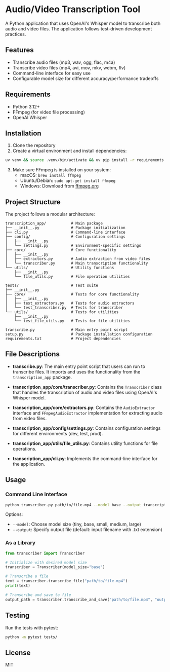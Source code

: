 # Audio/Video Transcription Tool

A Python application that uses OpenAI's Whisper model to transcribe both audio and video files. The application follows test-driven development practices.

## Features

- Transcribe audio files (mp3, wav, ogg, flac, m4a)
- Transcribe video files (mp4, avi, mov, mkv, webm, flv)
- Command-line interface for easy use
- Configurable model size for different accuracy/performance tradeoffs

## Requirements

- Python 3.12+
- FFmpeg (for video file processing)
- OpenAI Whisper

## Installation

1. Clone the repository
2. Create a virtual environment and install dependencies:

```bash
uv venv && source .venv/bin/activate && uv pip install -r requirements.txt
```

3. Make sure FFmpeg is installed on your system:
   - macOS: `brew install ffmpeg`
   - Ubuntu/Debian: `sudo apt-get install ffmpeg`
   - Windows: Download from [ffmpeg.org](https://ffmpeg.org/download.html)

## Project Structure

The project follows a modular architecture:

```
transcription_app/           # Main package
├── __init__.py              # Package initialization
├── cli.py                   # Command-line interface
├── config/                  # Configuration settings
│   ├── __init__.py
│   └── settings.py          # Environment-specific settings
├── core/                    # Core functionality
│   ├── __init__.py
│   ├── extractors.py        # Audio extraction from video files
│   └── transcriber.py       # Main transcription functionality
└── utils/                   # Utility functions
    ├── __init__.py
    └── file_utils.py        # File operation utilities

tests/                       # Test suite
├── __init__.py
├── core/                    # Tests for core functionality
│   ├── __init__.py
│   ├── test_extractors.py   # Tests for audio extractors
│   └── test_transcriber.py  # Tests for transcriber
└── utils/                   # Tests for utilities
    ├── __init__.py
    └── test_file_utils.py   # Tests for file utilities

transcribe.py                # Main entry point script
setup.py                     # Package installation configuration
requirements.txt             # Project dependencies
```

## File Descriptions

- **transcribe.py**: The main entry point script that users can run to transcribe files. It imports and uses the functionality from the `transcription_app` package.

- **transcription_app/core/transcriber.py**: Contains the `Transcriber` class that handles the transcription of audio and video files using OpenAI's Whisper model.

- **transcription_app/core/extractors.py**: Contains the `AudioExtractor` interface and `FFmpegAudioExtractor` implementation for extracting audio from video files.

- **transcription_app/config/settings.py**: Contains configuration settings for different environments (dev, test, prod).

- **transcription_app/utils/file_utils.py**: Contains utility functions for file operations.

- **transcription_app/cli.py**: Implements the command-line interface for the application.

## Usage

### Command Line Interface

```bash
python transcriber.py path/to/file.mp4 --model base --output transcription.txt
```

Options:
- `--model`: Choose model size (tiny, base, small, medium, large)
- `--output`: Specify output file (default: input filename with .txt extension)

### As a Library

```python
from transcriber import Transcriber

# Initialize with desired model size
transcriber = Transcriber(model_size="base")

# Transcribe a file
text = transcriber.transcribe_file("path/to/file.mp4")
print(text)

# Transcribe and save to file
output_path = transcriber.transcribe_and_save("path/to/file.mp4", "output.txt")
```

## Testing

Run the tests with pytest:

```bash
python -m pytest tests/
```

## License

MIT
